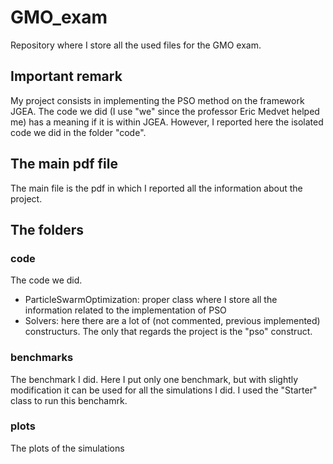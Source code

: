 # GMO_exam
Repository where I store all the used files for the GMO exam.

## Important remark
My project consists in implementing the PSO method on the framework JGEA. 
The code we did (I use "we" since the professor Eric Medvet helped me) has a meaning if it is within JGEA.
However, I reported here the isolated code we did in the folder "code".

## The main pdf file
The main file is the pdf in which I reported all the information about the project.

## The folders
### code
The code we did.
* ParticleSwarmOptimization: proper class where I store all the information related to the implementation of PSO
* Solvers: here there are a lot of (not commented, previous implemented) constructurs. The only that regards the project is the "pso" construct. 
### benchmarks 
The benchmark I did. 
Here I put only one benchmark, but with slightly modification it can be used for all the simulations I did.
I used the "Starter" class to run this benchamrk.
### plots
The plots of the simulations
